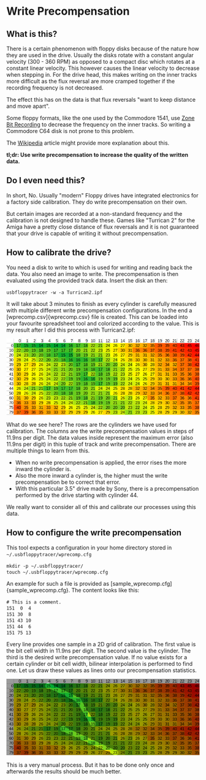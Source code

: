 # Write Precompensation

## What is this?

There is a certain phenomenon with floppy disks because of the nature how they are used in the drive.
Usually the disks rotate with a constant angular velocity (300 - 360 RPM) as opposed to a compact disc which rotates at a constant linear velocity.
This however causes the linear velocity to decrease when stepping in. For the drive head, this makes writing on the inner tracks more difficult as the flux reversal are more cramped together if the recording frequency is not decreased.

The effect this has on the data is that flux reversals "want to keep distance and move apart".

Some floppy formats, like the one used by the Commodore 1541, use [Zone Bit Recording](https://de.wikipedia.org/wiki/Zone_Bit_Recording) to decrease the frequency on the inner tracks. So writing a Commodore C64 disk is not prone to this problem.

The [Wikipedia](https://en.wikipedia.org/wiki/Write_precompensation) article might provide more explanation about this.

**tl;dr: Use write precompensation to increase the quality of the written data.**

## Do I even need this?

In short, No.
Usually "modern" Floppy drives have integrated electronics for a factory side calibration. They do write precompensation on their own.

But certain images are recorded at a non-standard frequency and the calibration is not designed to handle these.
Games like "Turrican 2" for the Amiga have a pretty close distance of flux reversals and it is not guaranteed that your drive is capable of writing it without precompensation.

## How to calibrate the drive?

You need a disk to write to which is used for writing and reading back the data.
You also need an image to write. The precompensation is then evaluated using the provided track data.
Insert the disk an then:

    usbfloppytracer -w -a Turrican2.ipf

It will take about 3 minutes to finish as every cylinder is carefully measured with multiple different write precompensation configurations. In the end a [wprecomp.csv]{wprecomp.csv} file is created.
This can be loaded into your favourite spreadsheet tool and colorized according to the value.
This is my result after I did this process with Turrican2.ipf:

![Spreadsheet of Write Precompensation Statistics of Turrican2.ipf](wprecomp_turri2.png)

What do we see here? The rows are the cylinders we have used for calibration. The columns are the write precompensation values in steps of 11.9ns per digit.
The data values inside represent the maximum error (also 11.9ns per digit) in this tuple of track and write precompensation.
There are multiple things to learn from this.

* When no write precompensation is applied, the error rises the more inward the cylinder is.
* Also the more inward a cylinder is, the higher must the write precompensation be to correct that error.
* With this particular 3.5" drive made by Sony, there is a precompensation performed by the drive starting with cylinder 44.

We really want to consider all of this and calibrate our processes using this data.

## How to configure the write precompensation

This tool expects a configuration in your home directory stored in `~/.usbfloppytracer/wprecomp.cfg`

    mkdir -p ~/.usbfloppytracer/
    touch ~/.usbfloppytracer/wprecomp.cfg

An example for such a file is provided as [sample_wprecomp.cfg]{sample_wprecomp.cfg}.
The content looks like this:

    # This is a comment.
    151  0  4
    151 30  8
    151 43 10
    151 44  6
    151 75 13

Every line provides one sample in a 2D grid of calibration.
The first value is the bit cell width in 11.9ns per digit.
The second value is the cylinder. The third is the desired write precompensation value.
If no value exists for a certain cylinder or bit cell width, bilinear interpolation is performed to find one.
Let us draw these values as lines onto our precompensation statistics.

![Spreadsheet of Write Precompensation Statistics of Turrican2.ipf with good values highlighted](wprecomp_turri2b.png)

This is a very manual process. But it has to be done only once and afterwards the results should be much better.
